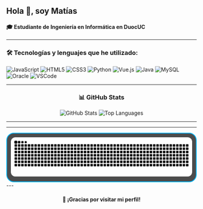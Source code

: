 <h2 align="left">Hola 👋, soy Matías</h2>
<h4 align="left">🎓 Estudiante de Ingeniería en Informática en DuocUC</h4>

---

<h3 align="left">🛠️ Tecnologías y lenguajes que he utilizado:</h3>
<div align="left" style="margin-top: 20px">
  <img src="https://cdn.jsdelivr.net/gh/devicons/devicon/icons/javascript/javascript-original.svg" height="40" alt="JavaScript" />
  <img src="https://cdn.jsdelivr.net/gh/devicons/devicon/icons/html5/html5-original.svg" height="40" alt="HTML5" />
  <img src="https://cdn.jsdelivr.net/gh/devicons/devicon/icons/css3/css3-original.svg" height="40" alt="CSS3" />
  <img src="https://cdn.jsdelivr.net/gh/devicons/devicon/icons/python/python-original.svg" height="40" alt="Python" />
  <img src="https://cdn.jsdelivr.net/gh/devicons/devicon/icons/vuejs/vuejs-original.svg" height="40" alt="Vue.js" />
  <img src="https://cdn.jsdelivr.net/gh/devicons/devicon/icons/java/java-original.svg" height="40" alt="Java" />
  <img src="https://cdn.jsdelivr.net/gh/devicons/devicon/icons/mysql/mysql-original.svg" height="40" alt="MySQL" />
  <img src="https://cdn.jsdelivr.net/gh/devicons/devicon/icons/oracle/oracle-original.svg" height="40" alt="Oracle" />
  <img src="https://cdn.jsdelivr.net/gh/devicons/devicon/icons/vscode/vscode-original.svg" height="40" alt="VSCode" />
</div>

---

<h3 align="center">📊 GitHub Stats</h3>
<div align="center">
  <img src="https://github-readme-stats.vercel.app/api?username=MatiDroid21&show_icons=true&theme=dracula&include_all_commits=true&count_private=true&hide_border=false" height="150" alt="GitHub Stats" />
  <img src="https://github-readme-stats.vercel.app/api/top-langs?username=MatiDroid21&layout=compact&langs_count=5&theme=dracula&hide_border=false" height="150" alt="Top Languages" />
</div>

---
---

<div align="center" style="border-radius: 20px; padding: 10px; background: rgba(0, 0, 0, 0.7); backdrop-filter: blur(10px); width: fit-content; margin: auto; border: 2px solid #00b7ff;">
  <img src="https://raw.githubusercontent.com/MatiDroid21/MatiDroid21/output/github-contribution-grid-snake.svg" alt="snake animation" style="max-width: 100%; border-radius: 12px;" />
</div>
---

<h4 align="center">🚀 ¡Gracias por visitar mi perfil!</h4>
